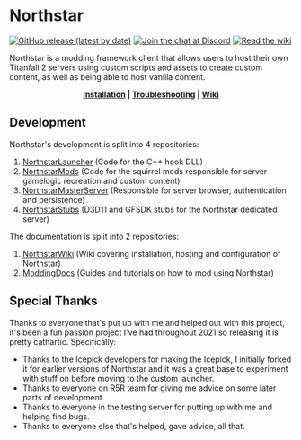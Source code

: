 # Northstar

[![GitHub release (latest by date)](https://img.shields.io/github/v/release/R2Northstar/Northstar)](https://github.com/R2Northstar/Northstar/releases)
[![Join the chat at Discord](https://img.shields.io/badge/chat-on%20discord-7289DA.svg)](https://northstar.tf/discord)
[![Read the wiki](https://img.shields.io/badge/wiki-GitBook-important)](https://r2northstar.gitbook.io)

Northstar is a modding framework client that allows users to host their own Titanfall 2 servers using custom scripts and assets to create custom content, as well as being able to host vanilla content.

<p align="center"><strong>
<a href="https://r2northstar.gitbook.io/r2northstar-wiki/installing-northstar/basic-setup">Installation</a> | <a href="https://r2northstar.gitbook.io/r2northstar-wiki/installing-northstar/troubleshooting">Troubleshooting</a> | <a href="https://r2northstar.gitbook.io/">Wiki</a>
</strong></p>

## Development

Northstar's development is split into 4 repositories:

1. [NorthstarLauncher](https://github.com/R2Northstar/NorthstarLauncher) (Code for the C++ hook DLL)
1. [NorthstarMods](https://github.com/R2Northstar/NorthstarMods) (Code for the squirrel mods responsible for server gamelogic recreation and custom content)
1. [NorthstarMasterServer](https://github.com/R2Northstar/NorthstarMasterServer) (Responsible for server browser, authentication and persistence)
1. [NorthstarStubs](https://github.com/R2Northstar/NorthstarStubs) (D3D11 and GFSDK stubs for the Northstar dedicated server)

The documentation is split into 2 repositories:
1. [NorthstarWiki](https://github.com/R2Northstar/NorthstarWiki) (Wiki covering installation, hosting and configuration of Northstar)
1. [ModdingDocs](https://github.com/R2Northstar/ModdingDocs) (Guides and tutorials on how to mod using Northstar)

## Special Thanks
  
Thanks to everyone that's put up with me and helped out with this project, it's been a fun passion project I've had throughout 2021 so releasing it is pretty cathartic. Specifically: 

- Thanks to the Icepick developers for making the Icepick, I initially forked it for earlier versions of Northstar and it was a great base to experiment with stuff on before moving to the custom launcher.
- Thanks to everyone on R5R team for giving me advice on some later parts of development.  
- Thanks to everyone in the testing server for putting up with me and helping find bugs.  
- Thanks to everyone else that's helped, gave advice, all that.
